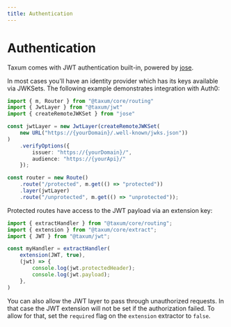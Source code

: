 ```yaml
---
title: Authentication
---
```


# Authentication

Taxum comes with JWT authentication built-in, powered by [jose](https://github.com/panva/jose).

In most cases you'll have an identity provider which has its keys available via JWKSets. The following example
demonstrates integration with Auth0:

```ts
import { m, Router } from "@taxum/core/routing"
import { JwtLayer } from "@taxum/jwt"
import { createRemoteJWKSet } from "jose"

const jwtLayer = new JwtLayer(createRemoteJWKSet(
    new URL("https://{yourDomain}/.well-known/jwks.json"))
)
    .verifyOptions({
        issuer: "https://{yourDomain}/",
        audience: "https://{yourApi}/"
    });

const router = new Route()
    .route("/protected", m.get(() => "protected"))
    .layer(jwtLayer)
    .route("/unprotected", m.get(() => "unprotected"));
```

Protected routes have access to the JWT payload via an extension key:

```ts
import { extractHandler } from "@taxum/core/routing";
import { extension } from "@taxum/core/extract";
import { JWT } from "@taxum/jwt";

const myHandler = extractHandler(
    extension(JWT, true),
    (jwt) => {
        console.log(jwt.protectedHeader);
        console.log(jwt.payload);
    },
)
```

You can also allow the JWT layer to pass through unauthorized requests. In that case the JWT extension will not be set
if the authorization failed. To allow for that, set the `required` flag on the `extension` extractor to `false`.
